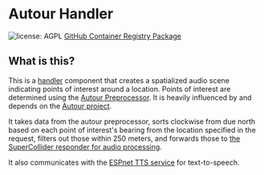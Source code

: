 # Autour Handler

![license: AGPL](https://camo.githubusercontent.com/b53b1136762ea55ee6a2d641c9f8283b8335a79b3cb95cbab5a988e678e269b8/68747470733a2f2f696d672e736869656c64732e696f2f62616467652f6c6963656e73652d4147504c2d73756363657373) [GitHub Container Registry Package](https://github.com/Shared-Reality-Lab/IMAGE-server/pkgs/container/image-handler-autour)

## What is this?

This is a [handler](https://github.com/Shared-Reality-Lab/IMAGE-server/wiki/2.-Handlers,-Preprocessors-and-Services#handlers=) component that creates a spatialized audio scene indicating points of interest around a location.
Points of interest are determined using the [Autour Preprocessor](../../preprocessors/autour).
It is heavily influenced by and depends on the [Autour project](http://autour.mcgill.ca/).

It takes data from the autour preprocessor, sorts clockwise from due north based on each point of interest's bearing
from the location specified in the request, filters out those within 250 meters, and forwards those to
[the SuperCollider responder for audio processing](../../services/supercollider-service/autour.scd).

It also communicates with the [ESPnet TTS service](../../services/espnet-tts) for text-to-speech.
